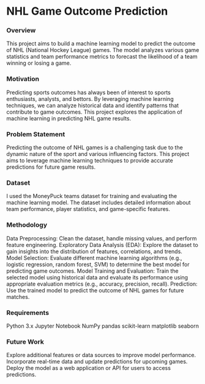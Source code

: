 # NHL Game Outcome Prediction

### Overview

This project aims to build a machine learning model to predict the outcome of NHL (National Hockey League) games. The model analyzes various game statistics and team performance metrics to forecast the likelihood of a team winning or losing a game.

### Motivation

Predicting sports outcomes has always been of interest to sports enthusiasts, analysts, and bettors. By leveraging machine learning techniques, we can analyze historical data and identify patterns that contribute to game outcomes. This project explores the application of machine learning in predicting NHL game results.

### Problem Statement

Predicting the outcome of NHL games is a challenging task due to the dynamic nature of the sport and various influencing factors. This project aims to leverage machine learning techniques to provide accurate predictions for future game results.

### Dataset

I used the MoneyPuck teams dataset for training and evaluating the machine learning model. The dataset includes detailed information about team performance, player statistics, and game-specific features.

### Methodology

Data Preprocessing: Clean the dataset, handle missing values, and perform feature engineering.
Exploratory Data Analysis (EDA): Explore the dataset to gain insights into the distribution of features, correlations, and trends.
Model Selection: Evaluate different machine learning algorithms (e.g., logistic regression, random forest, SVM) to determine the best model for predicting game outcomes.
Model Training and Evaluation: Train the selected model using historical data and evaluate its performance using appropriate evaluation metrics (e.g., accuracy, precision, recall).
Prediction: Use the trained model to predict the outcome of NHL games for future matches.

### Requirements

Python 3.x
Jupyter Notebook
NumPy
pandas
scikit-learn
matplotlib
seaborn

### Future Work

Explore additional features or data sources to improve model performance.
Incorporate real-time data and update predictions for upcoming games.
Deploy the model as a web application or API for users to access predictions.